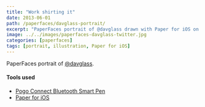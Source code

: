 ```yaml
---
title: "Work shirting it"
date: 2013-06-01
path: /paperfaces/davglass-portrait/
excerpt: "PaperFaces portrait of @davglass drawn with Paper for iOS on an iPad."
image: ../../images/paperfaces-davglass-twitter.jpg
categories: [paperfaces]
tags: [portrait, illustration, Paper for iOS]
---
```


PaperFaces portrait of [@davglass](https://twitter.com/davglass).

#### Tools used

- [Pogo Connect Bluetooth Smart Pen](https://www.amazon.com/gp/product/B009K448L4/ref=as_li_ss_tl?ie=UTF8&camp=1789&creative=390957&creativeASIN=B009K448L4&linkCode=as2&tag=mademist-20)
- [Paper for iOS](https://paper.bywetransfer.com/)
